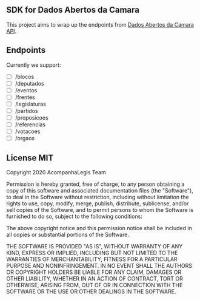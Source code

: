 ## SDK for Dados Abertos da Camara

This project aims to wrap up the endpoints from [Dados Abertos da Camara API](https://dadosabertos.camara.leg.br/swagger/api.html#api).

## Endpoints

Currently we support:

- [ ] /blocos
- [ ] /deputados
- [ ] /eventos
- [ ] /frentes
- [ ] /legislaturas
- [ ] /partidos
- [ ] /proposicoes
- [ ] /referencias
- [ ] /votacoes
- [ ] /orgaos 

## License MIT

Copyright 2020 AcompanhaLegis Team

Permission is hereby granted, free of charge, to any person obtaining a copy of this software and associated documentation files (the "Software"), to deal in the Software without restriction, including without limitation the rights to use, copy, modify, merge, publish, distribute, sublicense, and/or sell copies of the Software, and to permit persons to whom the Software is furnished to do so, subject to the following conditions:

The above copyright notice and this permission notice shall be included in all copies or substantial portions of the Software.

THE SOFTWARE IS PROVIDED "AS IS", WITHOUT WARRANTY OF ANY KIND, EXPRESS OR IMPLIED, INCLUDING BUT NOT LIMITED TO THE WARRANTIES OF MERCHANTABILITY, FITNESS FOR A PARTICULAR PURPOSE AND NONINFRINGEMENT. IN NO EVENT SHALL THE AUTHORS OR COPYRIGHT HOLDERS BE LIABLE FOR ANY CLAIM, DAMAGES OR OTHER LIABILITY, WHETHER IN AN ACTION OF CONTRACT, TORT OR OTHERWISE, ARISING FROM, OUT OF OR IN CONNECTION WITH THE SOFTWARE OR THE USE OR OTHER DEALINGS IN THE SOFTWARE.

